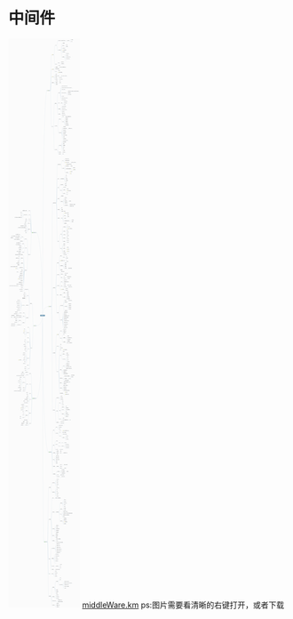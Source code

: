 # 中间件
![middleWare.png](/img/middleWare.png)
[middleWare.km](/img/middleWare.km)
ps:图片需要看清晰的右键打开，或者下载


  

  